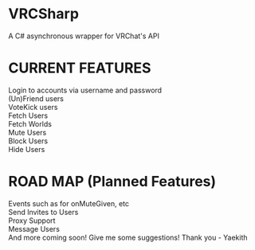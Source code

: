 # VRCSharp
A C# asynchronous wrapper for VRChat's API

# CURRENT FEATURES
Login to accounts via username and password <br />
(Un)Friend users <br />
VoteKick users <br />
Fetch Users <br />
Fetch Worlds <br />
Mute Users <br />
Block Users <br />
Hide Users <br />

# ROAD MAP (Planned Features)
Events such as for onMuteGiven, etc <br />
Send Invites to Users <br />
Proxy Support <br />
Message Users <br />
And more coming soon! Give me some suggestions! Thank you - Yaekith<br />
